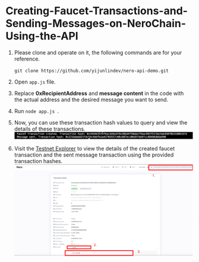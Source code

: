 # Creating-Faucet-Transactions-and-Sending-Messages-on-NeroChain-Using-the-API
1. Please clone and operate on it, the following commands are for your reference.

    `git clone https://github.com/yijunlindev/nero-api-demo.git`

2. Open `app.js` file.
3. Replace **0xRecipientAddress** and **message content** in the code with the actual address and the desired message you want to send.
4. Run `node app.js `. 
5. Now, you can use these transaction hash values to query and view the details of these transactions.
![](image.png)
6. Visit the [Testnet Explorer](https://testnetscan.nerochain.io/) to view the details of the created faucet transaction and the sent message transaction using the provided transaction hashes.
![](image-1.png)